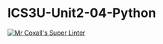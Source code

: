 # ICS3U-Unit2-04-Python

[![Mr Coxall's Super Linter](https://github.com/venika-sem/ICS3U-Unit2-04-Python/workflows/Mr%20Coxall's%20Super%20Linter/badge.svg)](https://github.com/venika-sem/ICS3U-Unit2-04-Python/actions/)
